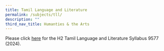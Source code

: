 ```yaml
---
title: Tamil Language and Literature
permalink: /subjects/tll/
description: ""
third_nav_title: Humanties & the Arts
---
```

Please click [here](https://www.seab.gov.sg/docs/default-source/national-examinations/syllabus/alevel/2024syllabus/9577_y24_sy.pdf) for the H2 Tamil Language and Literature Syllabus 9577 (2024).